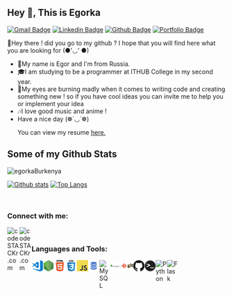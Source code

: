 ## Hey 👋, This is Egorka
[![Gmail Badge](https://img.shields.io/badge/-sleepykkuro@gmail.com-c14438?style=flat&logo=Gmail&logoColor=white&link=mailto:sleepykkuro@gmail.com)](mailto:sleepykkuro@gmail.com) 
[![Linkedin Badge](https://img.shields.io/badge/-https://github.com/egorkaBurkenya-0072b1?style=flat&logo=Linkedin&logoColor=white&link=https://www.linkedin.com/in/https://github.com/egorkaBurkenya/)](https://www.linkedin.com/in/https://github.com/egorkaBurkenya/) [![Github Badge](https://img.shields.io/badge/-egorkaBurkenya-grey?style=flat&logo=github&logoColor=white&link=https://github.com/egorkaBurkenya/)](https://www.github.com/egorkaBurkenya/) [![Portfolio Badge](https://img.shields.io/badge/portfolio-web-blue?style=flat&link=https://www.notion.so/a4eb6911c7974b5bb0103fce95d9db87/)](https://www.notion.so/a4eb6911c7974b5bb0103fce95d9db87/) <p align='left'>🥱Hey there ! did you go to my github ? I hope that you will find here what you are looking for (●'◡' ●)
* 🐥My name is Egor and I'm from Russia. 
* 🎓I am studying to be a programmer at ITHUB College in my second year.
* 🤖My eyes are burning madly when it comes to writing code and creating something new ! so if you have cool ideas you can invite me to help you or implement your idea
* 🎶I love good music and anime !
* Have a nice day (❁´◡`❁)</p><p align='left'> You can view my resume <a href='https://www.notion.so/a4eb6911c7974b5bb0103fce95d9db87 ' target=_blank><u>here</u>.</a></p>
## Some of my Github Stats
<p align=left> <img src=https://komarev.com/ghpvc/?username=egorkaBurkenya alt=egorkaBurkenya /> </p>

[![Github stats](https://github-readme-stats.vercel.app/api?username=egorkaBurkenya&show_icons=true&include_all_commits=true)](https://github.com/egorkaBurkenya/github-readme-stats)
[![Top Langs](https://github-readme-stats.vercel.app/api/top-langs/?username=egorkaBurkenya&layout=compact)](https://github.com/egorkaBurkenya/github-readme-stats)

<br />

### Connect with me:

[<img align="left" alt="codeSTACKr.com" width="28px" src="https://image.flaticon.com/icons/svg/2111/2111644.svg" />][telegram]
[<img align="left" alt="codeSTACKr.com" width="28px" src="https://image.flaticon.com/icons/svg/733/733583.svg" />][vk]

<br />

### Languages and Tools:

<img align="left" alt="Visual Studio Code" width="26px" src="https://raw.githubusercontent.com/github/explore/80688e429a7d4ef2fca1e82350fe8e3517d3494d/topics/visual-studio-code/visual-studio-code.png" />

<img align="left" alt="Visual Studio Code" width="26px" src="https://raw.githubusercontent.com/github/explore/80688e429a7d4ef2fca1e82350fe8e3517d3494d/topics/nodejs/nodejs.png" />

<img align="left" alt="HTML5" width="26px" src="https://raw.githubusercontent.com/github/explore/80688e429a7d4ef2fca1e82350fe8e3517d3494d/topics/html/html.png" />

<img align="left" alt="CSS3" width="26px" src="https://raw.githubusercontent.com/github/explore/80688e429a7d4ef2fca1e82350fe8e3517d3494d/topics/css/css.png" />

<img align="left" alt="JavaScript" width="26px" src="https://raw.githubusercontent.com/github/explore/80688e429a7d4ef2fca1e82350fe8e3517d3494d/topics/javascript/javascript.png" />

<img align="left" alt="SQL" width="26px" src="https://raw.githubusercontent.com/github/explore/80688e429a7d4ef2fca1e82350fe8e3517d3494d/topics/sql/sql.png" />

<img align="left" alt="MySQL" width="26px" src="https://p7.hiclipart.com/preview/775/292/8/mysql-database-logo-node-js-computer-software-others.jpg" />

<img align="left" alt="MongoDB" width="26px" src="https://raw.githubusercontent.com/github/explore/80688e429a7d4ef2fca1e82350fe8e3517d3494d/topics/mongodb/mongodb.png" />

<img align="left" alt="Git" width="26px" src="https://raw.githubusercontent.com/github/explore/80688e429a7d4ef2fca1e82350fe8e3517d3494d/topics/git/git.png" />

<img align="left" alt="GitHub" width="26px" src="https://raw.githubusercontent.com/github/explore/78df643247d429f6cc873026c0622819ad797942/topics/github/github.png" />

<img align="left" alt="Terminal" width="26px" src="https://raw.githubusercontent.com/github/explore/80688e429a7d4ef2fca1e82350fe8e3517d3494d/topics/terminal/terminal.png" />

<img align="left" alt="Python" width="26px" src="https://www.clipartmax.com/png/full/83-834304_course-key-features-python-logo.png" />
<img align="left" alt="Flask" width="26px" src="https://www.seekpng.com/png/full/875-8753366_flask-framework-logo-svg.png" />

[vk]: https://vk.com/s777s777s777ss
[telegram]: http://t.me/egorefo
